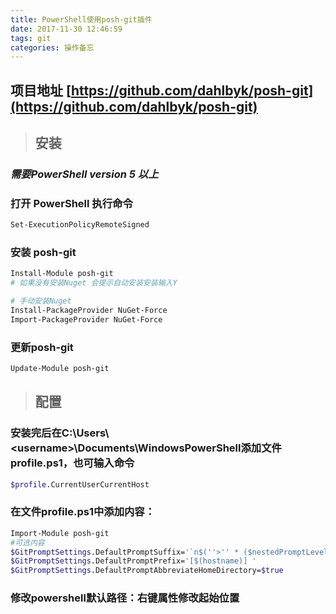 ```yaml
---
title: PowerShell使用posh-git插件
date: 2017-11-30 12:46:59
tags: git
categories: 操作备忘
---
```

## 项目地址 [https://github.com/dahlbyk/posh-git](https://github.com/dahlbyk/posh-git)

> ## 安装

### ***需要PowerShell version 5 以上***

### 打开 PowerShell 执行命令
``` bash
Set-ExecutionPolicyRemoteSigned
```

### 安装 posh-git
``` bash
Install-Module posh-git
# 如果没有安装Nuget 会提示自动安装安装输入Y

# 手动安装Nuget
Install-PackageProvider NuGet-Force
Import-PackageProvider NuGet-Force
```

### 更新posh-git
``` bash
Update-Module posh-git
```

> ## 配置
### 安装完后在C:\Users\ &lt;username&gt;\Documents\WindowsPowerShell添加文件profile.ps1，也可输入命令
``` bash
$profile.CurrentUserCurrentHost
```

### 在文件profile.ps1中添加内容：
``` bash
Import-Module posh-git
#可选内容
$GitPromptSettings.DefaultPromptSuffix='`n$(''>'' * ($nestedPromptLevel + 1)) '
$GitPromptSettings.DefaultPromptPrefix='[$(hostname)] '
$GitPromptSettings.DefaultPromptAbbreviateHomeDirectory=$true

```

### 修改powershell默认路径：右键属性修改起始位置

